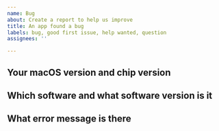 ```yaml
---
name: Bug
about: Create a report to help us improve
title: An app found a bug
labels: bug, good first issue, help wanted, question
assignees: ''

---
```


**Your macOS version and chip version**
-

**Which software and what software version is it**
-

**What error message is there**
-
